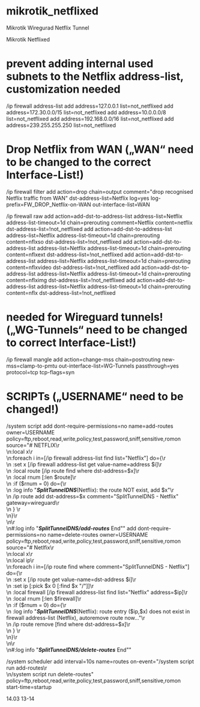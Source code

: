 # mikrotik_netflixed
Mikrotik Wiregurad Netflix Tunnel


Mikrotik Netflixed

# prevent adding internal used subnets to the Netflix address-list, customization needed 
/ip firewall address-list
add address=127.0.0.1 list=not_netflixed
add address=172.30.0.0/15 list=not_netflixed
add address=10.0.0.0/8 list=not_netflixed
add address=192.168.0.0/16 list=not_netflixed
add address=239.255.255.250 list=not_netflixed

# Drop Netflix from WAN („WAN“ need to be changed to the correct Interface-List!)
/ip firewall filter
add action=drop chain=output comment="drop recognised Netflix traffic from WAN" dst-address-list=Netflix log=yes log-prefix=FW_DROP_Netflix-on-WAN out-interface-list=WAN

/ip firewall raw
add action=add-dst-to-address-list address-list=Netflix address-list-timeout=1d chain=prerouting comment=Netflix content=netflix dst-address-list=!not_netflixed
add action=add-dst-to-address-list address-list=Netflix address-list-timeout=1d chain=prerouting content=nflxso dst-address-list=!not_netflixed
add action=add-dst-to-address-list address-list=Netflix address-list-timeout=1d chain=prerouting content=nflxext dst-address-list=!not_netflixed
add action=add-dst-to-address-list address-list=Netflix address-list-timeout=1d chain=prerouting content=nflxvideo dst-address-list=!not_netflixed
add action=add-dst-to-address-list address-list=Netflix address-list-timeout=1d chain=prerouting content=nflximg dst-address-list=!not_netflixed
add action=add-dst-to-address-list address-list=Netflix address-list-timeout=1d chain=prerouting content=nflx dst-address-list=!not_netflixed

# needed for Wireguard tunnels! („WG-Tunnels“ need to be changed to correct Interface-List!)
/ip firewall mangle
add action=change-mss chain=postrouting new-mss=clamp-to-pmtu out-interface-list=WG-Tunnels passthrough=yes protocol=tcp tcp-flags=syn


# SCRIPTs („USERNAME“ need to be changed!)
/system script
add dont-require-permissions=no name=add-routes owner=USERNAME policy=ftp,reboot,read,write,policy,test,password,sniff,sensitive,romon source="# NETFLIX\r\
    \n:local x\r\
    \n:foreach i in=[/ip firewall address-list find list=\"Netflix\"] do={\r\
    \n    :set x [/ip firewall address-list get value-name=address \$i]\r\
    \n    :local route [/ip route find where dst-address=\$x]\r\
    \n    :local rnum  [:len \$route]\r\
    \n    :if (\$rnum = 0) do={\r\
    \n        :log info \"***SplitTunnelDNS***(Netflix): the route NOT exist, add \$x\"\r\
    \n        /ip route add dst-address=\$x comment=\"SplitTunnelDNS - Netflix\" gateway=wireguard\r\
    \n    } \r\
    \n}\r\
    \n\r\
    \n#:log info \"***SplitTunnelDNS/add-routes*** End\""
add dont-require-permissions=no name=delete-routes owner=USERNAME policy=ftp,reboot,read,write,policy,test,password,sniff,sensitive,romon source="# Netlfix\r\
    \n:local x\r\
    \n:local ip\r\
    \n:foreach i in=[/ip route find where comment=\"SplitTunnelDNS - Netflix\"] do={\r\
    \n    :set x [/ip route get value-name=dst-address \$i]\r\
    \n    :set ip [:pick \$x 0 [:find \$x \"/\"]]\r\
    \n    :local firewall [/ip firewall address-list find list=\"Netflix\" address=\$ip]\r\
    \n    :local rnum  [:len \$firewall]\r\
    \n    :if (\$rnum = 0) do={\r\
    \n        :log info \"***SplitTunnelDNS***(Netflix): route entry (\$ip,\$x) does not exist in firewall address-list (Netflix), autoremove route now...\"\r\
    \n        /ip route remove [find where dst-address=\$x]\r\
    \n    } \r\
    \n}\r\
    \n\r\
    \n#:log info \"***SplitTunnelDNS/delete-routes*** End\""

/system scheduler
add interval=10s name=routes on-event="/system script run add-routes\r\
    \n/system script run delete-routes" policy=ftp,reboot,read,write,policy,test,password,sniff,sensitive,romon start-time=startup

14.03 13-14
